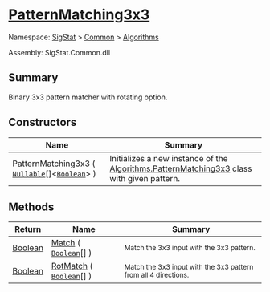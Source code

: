 # [PatternMatching3x3](./PatternMatching3x3.md)

Namespace: [SigStat]() > [Common](./../README.md) > [Algorithms](./README.md)

Assembly: SigStat.Common.dll

## Summary
Binary 3x3 pattern matcher with rotating option.

## Constructors

| Name | Summary | 
| --- | --- | 
| PatternMatching3x3 ( [`Nullable`](https://docs.microsoft.com/en-us/dotnet/api/System.Nullable-1)[]\<[`Boolean`](https://docs.microsoft.com/en-us/dotnet/api/System.Boolean)> ) | Initializes a new instance of the [Algorithms.PatternMatching3x3](https://github.com/hargitomi97/sigstat/blob/master/docs/md/SigStat/Common/Algorithms/PatternMatching3x3.md) class with given pattern. | 


## Methods

| Return | Name | Summary | 
| --- | --- | --- | 
| [Boolean](https://docs.microsoft.com/en-us/dotnet/api/System.Boolean) | [Match](./Methods/PatternMatching3x3-100664165.md) ( [`Boolean`](https://docs.microsoft.com/en-us/dotnet/api/System.Boolean)[] ) | <sub>Match the 3x3 input with the 3x3 pattern.</sub> | 
| [Boolean](https://docs.microsoft.com/en-us/dotnet/api/System.Boolean) | [RotMatch](./Methods/PatternMatching3x3-100664166.md) ( [`Boolean`](https://docs.microsoft.com/en-us/dotnet/api/System.Boolean)[] ) | <sub>Match the 3x3 input with the 3x3 pattern from all 4 directions.</sub> | 


